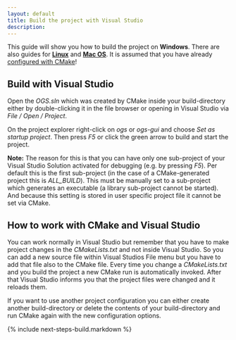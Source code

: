 ```yaml
---
layout: default
title: Build the project with Visual Studio
description:
---
```


This guide will show you how to build the project on **Windows**. There are also guides for **[Linux](/linux-build)** and **[Mac OS](/mac-build)**. It is assumed that you have already [configured with CMake](/configure-cmake-redirect)!

## Build with Visual Studio ##

Open the *OGS.sln* which was created by CMake inside your build-directory either by double-clicking it in the file browser or opening in Visual Studio via *File / Open / Project*.

On the project explorer right-click on *ogs* or *ogs-gui* and choose *Set as startup project*. Then press *F5* or click the green arrow to build and start the project.

**Note:** The reason for this is that you can have only one sub-project of your Visual Studio Solution activated for debugging (e.g. by pressing *F5*). Per default this is the first sub-project (in the case of a CMake-generated project this is *ALL_BUILD*). This must be manually set to a sub-project which generates an executable (a library sub-project cannot be started). And because this setting is stored in user specific project file it cannot be set via CMake.

## How to work with CMake and Visual Studio ##

You can work normally in Visual Studio but remember that you have to make project changes in the *CMakeLists.txt* and not inside Visual Studio. So you can add a new source file within Visual Studios File menu but you have to add that file also to the CMake file. Every time you change a *CMakeLists.txt* and you build the project a new CMake run is automatically invoked. After that Visual Studio informs you that the project files were changed and it reloads them.

If you want to use another project configuration you can either create another build-directory or delete the contents of your build-directory and run CMake again with the new configuration options.

{% include next-steps-build.markdown %}
